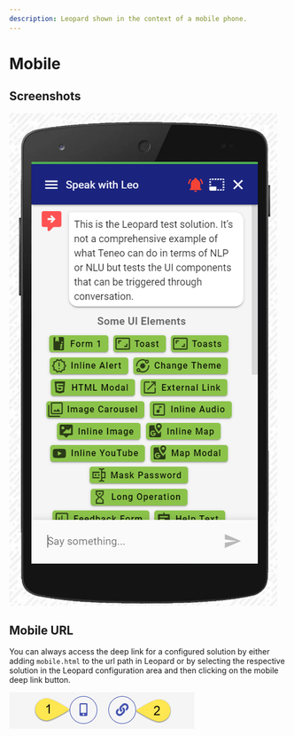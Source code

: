 ```yaml
---
description: Leopard shown in the context of a mobile phone.
---
```


# Mobile

## Screenshots

![](../../.gitbook/assets/leopard-01%20%281%29.png)

## Mobile URL

You can always access the deep link for a configured solution by either adding `mobile.html` to the url path in Leopard or by selecting the respective solution in the Leopard configuration area and then clicking on the mobile deep link button. 

![\#1 Mobile Deep Link, \#2 Web Site Deep Link ](../../.gitbook/assets/deeplinks.jpg)


